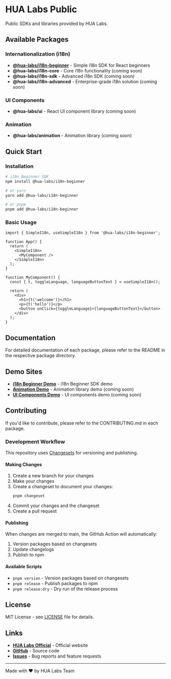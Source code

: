 # HUA Labs Public

Public SDKs and libraries provided by HUA Labs.

## Available Packages

### Internationalization (i18n)
- **[@hua-labs/i18n-beginner](./packages/hua-i18n-beginner)** - Simple i18n SDK for React beginners
- **@hua-labs/i18n-core** - Core i18n functionality (coming soon)
- **@hua-labs/i18n-sdk** - Advanced i18n SDK (coming soon)
- **@hua-labs/i18n-advanced** - Enterprise-grade i18n solution (coming soon)

### UI Components
- **@hua-labs/ui** - React UI component library (coming soon)

### Animation
- **@hua-labs/animation** - Animation library (coming soon)

## Quick Start

### Installation

```bash
# i18n Beginner SDK
npm install @hua-labs/i18n-beginner

# or yarn
yarn add @hua-labs/i18n-beginner

# or pnpm
pnpm add @hua-labs/i18n-beginner
```

### Basic Usage

```tsx
import { SimpleI18n, useSimpleI18n } from '@hua-labs/i18n-beginner';

function App() {
  return (
    <SimpleI18n>
      <MyComponent />
    </SimpleI18n>
  );
}

function MyComponent() {
  const { t, toggleLanguage, languageButtonText } = useSimpleI18n();
  
  return (
    <div>
      <h1>{t('welcome')}</h1>
      <p>{t('hello')}</p>
      <button onClick={toggleLanguage}>{languageButtonText}</button>
    </div>
  );
}
```

## Documentation

For detailed documentation of each package, please refer to the README in the respective package directory.

## Demo Sites

- **[i18n Beginner Demo](https://i18n-demo.hua-labs.com)** - i18n Beginner SDK demo
- **[Animation Demo](https://animation.hua-labs.com)** - Animation library demo (coming soon)
- **[UI Components Demo](https://ui.hua-labs.com)** - UI components demo (coming soon)

## Contributing

If you'd like to contribute, please refer to the CONTRIBUTING.md in each package.

### Development Workflow

This repository uses [Changesets](https://github.com/changesets/changesets) for versioning and publishing.

#### Making Changes

1. Create a new branch for your changes
2. Make your changes
3. Create a changeset to document your changes:
   ```bash
   pnpm changeset
   ```
4. Commit your changes and the changeset
5. Create a pull request

#### Publishing

When changes are merged to main, the GitHub Action will automatically:
1. Version packages based on changesets
2. Update changelogs
3. Publish to npm

#### Available Scripts

- `pnpm version` - Version packages based on changesets
- `pnpm release` - Publish packages to npm
- `pnpm release:dry` - Dry run of the release process

## License

MIT License - see [LICENSE](./LICENSE) file for details.

## Links

- **[HUA Labs Official](https://hua-labs.com)** - Official website
- **[GitHub](https://github.com/HUA-Labs/HUA-Labs-public)** - Source code
- **[Issues](https://github.com/HUA-Labs/HUA-Labs-public/issues)** - Bug reports and feature requests

---

Made with ❤️ by HUA Labs Team 